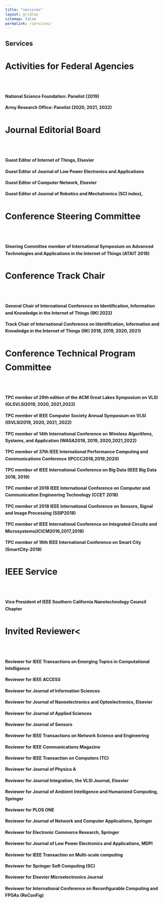 ```yaml
---
title: "services"
layout: gridlay
sitemap: false
permalink: /services/
---
```


<style>
img{
  border-radius: 10px;
}
.col-md-3 {
  margin-top:10px;
  margin-bottom:10px;
  padding:0px;
  display:block;
  overflow:hidden;
  text-align:center;
  display: table-cell;
  background: white;
  border-radius: 20px;
  height: auto;
}
iframe {
  margin:0;
  padding:0;
  width: 175px;
  display: inline;
  vertical-align: middle;
}
</style>

## Services

<div class="jumbotron">
<div class="col-md-12 col-sm-12" style="line-height: 1.6;">
<h1>
Activities for Federal Agencies<br><br></h1>

<h4>National Science Foundation: Panelist (2019)<br>

Army Research Office: Panelist (2020, 2021, 2022)<br> 

</h4><h1>Journal Editorial Board<br><br></h1><h4>

Guest Editor of Internet of Things, Elsevier<br> 

Guest Editor of Journal of Low Power Electronics and Applications<br> 

Guest Editor of Computer Network, Elsevier<br> 

Guest Editor of Journal of Robotics and Mechatronics (SCI index),<br> 

</h4><h1>Conference Steering Committee<br><br></h1><h4>

Steering Committee member of International Symposium on Advanced Technologies and Applications in the Internet of Things (ATAIT 2018)<br>

</h4><h1>Conference Track Chair<br><br></h1><h4>

General Chair of International Conference on Identification, Information and Knowledge in the Internet of Things (IIKI 2022)<br>

Track Chair of International Conference on Identification, Information and Knowledge in the Internet of Things (IIKI 2018, 2019, 2020, 2021)<br>

</h4><h1>Conference Technical Program Committee<br><br></h1><h4>
TPC member of 29th edition of the ACM Great Lakes Symposium on VLSI (GLSVLSI2019, 2020, 2021,2022)<br> 

TPC member of IEEE Computer Society Annual Symposium on VLSI (ISVLSI2019, 2020, 2021, 2022)<br> 

TPC member of 14th International Conference on Wireless Algorithms, Systems, and Application (WASA2018, 2019, 2020,2021,2022)<br> 

TPC member of 37th IEEE International Performance Computing and Communications Conference (IPCCC2018,2019,2020)<br> 

TPC member of IEEE International Conference on Big Data (IEEE Big Data 2018, 2019)<br> 

TPC member of 2018 IEEE International Conference on Computer and Communication Engineering Technology (CCET 2018)<br>

TPC member of 2018 IEEE International Conference on Sensors, Signal and Image Processing (SSIP2018)<br> 

TPC member of IEEE International Conference on Integrated Circuits and Microsystems(ICICM2016,2017,2018)<br>

TPC member of 16th IEEE International Conference on Smart City (SmartCity-2018)<br>

</h4><h1>IEEE Service<br><br></h1><h4>

Vice President of IEEE Southern California Nanotechnology Council Chapter<br> 

</h4><h1>Invited Reviewer<<br><br></h1><h4>

Reviewer for IEEE Transactions on Emerging Topics in Computational Intelligence<br> 

Reviewer for IEEE ACCESS<br>

Reviewer for Journal of Information Sciences<br>

Reviewer for Journal of Nanoelectronics and Optoelectronics, Elsevier<br>

Reviewer for Journal of Applied Sciences<br>

Reviewer for Journal of Sensors<br>

Reviewer for IEEE Transactions on Network Science and Engineering<br>

Reviewer for IEEE Communications Magazine<br>

Reviewer for IEEE Transaction on Computers (TC)<br>

Reviewer for Journal of Physica A<br>

Reviewer for Journal Integration, the VLSI Journal, Elsevier<br>

Reviewer for Journal of Ambient Intelligence and Humanized Computing, Springer<br>

Reviewer for PLOS ONE<br>

Reviewer for Journal of Network and Computer Applications, Springer<br>

Reviewer for Electronic Commerce Research, Springer<br>

Reviewer for Journal of Low Power Electronics and Applications, MDPI<br>

Reviewer for IEEE Transaction on Multi-scale computing<br>

Reviewer for Springer Soft Computing (SC)<br>

Reviewer for Elsevier Microelectronics Journal<br>

Reviewer for International Conference on Reconfigurable Computing and FPGAs (ReConFig)<br>
</h4>
</div>
</div>
